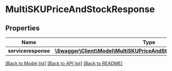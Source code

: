 # MultiSKUPriceAndStockResponse

## Properties
Name | Type | Description | Notes
------------ | ------------- | ------------- | -------------
**serviceresponse** | [**\Swagger\Client\Model\MultiSKUPriceAndStockResponseServiceresponse**](MultiSKUPriceAndStockResponseServiceresponse.md) |  | [optional] 

[[Back to Model list]](../../README.md#documentation-for-models) [[Back to API list]](../../README.md#documentation-for-api-endpoints) [[Back to README]](../../README.md)


